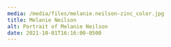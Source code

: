 ```yaml
---
media: /media/files/melanie.neilson-zinc_color.jpg
title: Melanie Neilson
alt: Portrait of Melanie Neilson
date: 2021-10-01T16:16:00-0500
---
```

